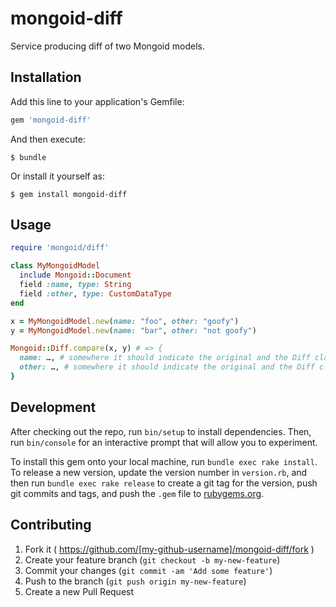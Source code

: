 # mongoid-diff

Service producing diff of two Mongoid models.

## Installation

Add this line to your application's Gemfile:

```ruby
gem 'mongoid-diff'
```

And then execute:

    $ bundle

Or install it yourself as:

    $ gem install mongoid-diff

## Usage

```ruby
require 'mongoid/diff'

class MyMongoidModel
  include Mongoid::Document
  field :name, type: String
  field :other, type: CustomDataType
end

x = MyMongoidModel.new(name: "foo", other: "goofy")
y = MyMongoidModel.new(name: "bar", other: "not goofy")

Mongoid::Diff.compare(x, y) # => {
  name: …, # somewhere it should indicate the original and the Diff class detected/used
  other: …, # somewhere it should indicate the original and the Diff class detected/used
}
```

## Development

After checking out the repo, run `bin/setup` to install dependencies. Then, run `bin/console` for an interactive prompt that will allow you to experiment.

To install this gem onto your local machine, run `bundle exec rake install`. To release a new version, update the version number in `version.rb`, and then run `bundle exec rake release` to create a git tag for the version, push git commits and tags, and push the `.gem` file to [rubygems.org](https://rubygems.org).

## Contributing

1. Fork it ( https://github.com/[my-github-username]/mongoid-diff/fork )
2. Create your feature branch (`git checkout -b my-new-feature`)
3. Commit your changes (`git commit -am 'Add some feature'`)
4. Push to the branch (`git push origin my-new-feature`)
5. Create a new Pull Request
